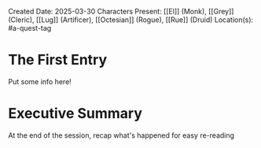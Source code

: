 Created Date: 2025-03-30
Characters Present: [[El]] (Monk), [[Grey]] (Cleric), [[Lug]] (Artificer), [[Octesian]] (Rogue), [[Rue]] (Druid)
Location(s):
#a-quest-tag
# The First Entry
Put some info here!
# Executive Summary
At the end of the session, recap what's happened for easy re-reading